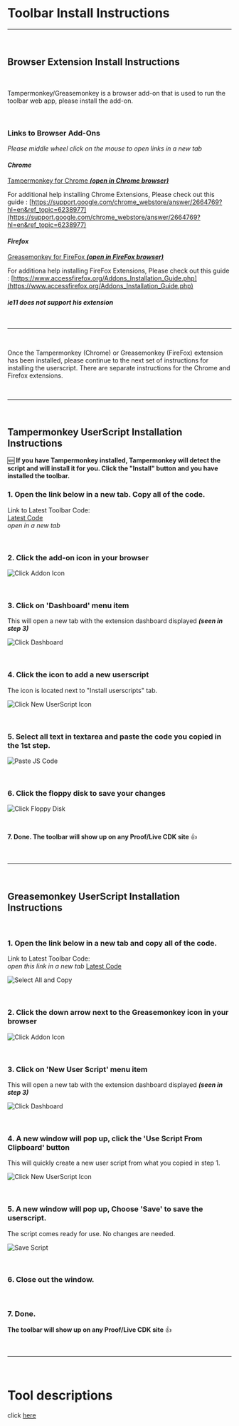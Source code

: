 # Toolbar Install Instructions
---

<br>

## Browser Extension Install Instructions

<br>

Tampermonkey/Greasemonkey is a browser add-on that is used to run the toolbar web app, please install the add-on.

<br>

### Links to Browser Add-Ons<br>
*Please middle wheel click on the mouse to open links in a new tab*<br>

#### *Chrome*<br>
[Tampermonkey for Chrome ***(open in Chrome browser)***](https://chrome.google.com/webstore/detail/tampermonkey/dhdgffkkebhmkfjojejmpbldmpobfkfo?hl=en)

For additional help installing Chrome Extensions, Please check out this guide : [https://support.google.com/chrome_webstore/answer/2664769?hl=en&ref_topic=6238977](https://support.google.com/chrome_webstore/answer/2664769?hl=en&ref_topic=6238977)

#### *Firefox*<br>
[Greasemonkey for FireFox ***(open in FireFox browser)***](https://addons.mozilla.org/en-US/firefox/addon/greasemonkey/)

For additiona help installing FireFox Extensions, Please check out this guide : [https://www.accessfirefox.org/Addons_Installation_Guide.php](https://www.accessfirefox.org/Addons_Installation_Guide.php)

#### *ie11 does not support his extension*<br>

<br>

---

<br>

Once the Tampermonkey (Chrome) or Greasemonkey (FireFox) extension has been installed, please continue to the next set of instructions for installing the userscript.
There are separate instructions for the Chrome and Firefox extensions.

<br>

---

<br>

## Tampermonkey UserScript Installation Instructions

:new: **If you have Tampermonkey installed, Tampermonkey will detect the script and will install it for you.  Click the "Install" button and you have installed the toolbar.**
<br>

### 1. Open the link below in a new tab.  Copy all of the code.

Link to Latest Toolbar Code:<br>
[Latest Code](https://raw.githubusercontent.com/cirept/QA_Toolbox/master/assets/js/meta.user.js)<br>
*open in a new tab*

<br>

### 2. Click the add-on icon in your browser

![Click Addon Icon](images/clickIcon.png)

<br>

### 3. Click on 'Dashboard' menu item<br>
This will open a new tab with the extension dashboard displayed ***(seen in step 3)***

![Click Dashboard](images/clickDashboard.png)

<br>

### 4. Click the icon to add a new userscript<br>
The icon is located next to "Install userscripts" tab.

![Click New UserScript Icon](images/clickNewScript.png)

<br>

### 5. Select all text in textarea and paste the code you copied in the 1st step.

![Paste JS Code](images/pasteCode.png)

<br>

### 6. Click the floppy disk to save your changes

![Click Floppy Disk](images/clickSave.png)

<br>

**7. Done.  The toolbar will show up on any Proof/Live CDK site** :thumbsup:

<br>

---

<br>

## Greasemonkey UserScript Installation Instructions

<br>

### 1. Open the link below in a new tab and copy all of the code.

Link to Latest Toolbar Code:<br>
*open this link in a new tab*
[Latest Code](https://raw.githubusercontent.com/cirept/QA_Toolbox/master/assets/js/meta.js)<br>


![Select All and Copy](images/selectAllCopy.jpg)

<br>

### 2. Click the down arrow next to the Greasemonkey icon in your browser

![Click Addon Icon](images/firefox-greasemonkey.png)

<br>

### 3. Click on 'New User Script' menu item<br>
This will open a new tab with the extension dashboard displayed ***(seen in step 3)***

![Click Dashboard](images/selectNewUserScript-firefox.png)

<br>

### 4. A new window will pop up, click the 'Use Script From Clipboard' button<br>
This will quickly create a new user script from what you copied in step 1.

![Click New UserScript Icon](images/clickUseScriptFromClipboard-firefox.png)

<br>

### 5. A new window will pop up, Choose 'Save' to save the userscript.
The script comes ready for use.  No changes are needed.

![Save Script](images/saveScript-firefox.png)

<br>

### 6. Close out the window.

<br>

### 7. Done.
**The toolbar will show up on any Proof/Live CDK site** :thumbsup:

<br>

---

<br>

# Tool descriptions

click [here](index)
